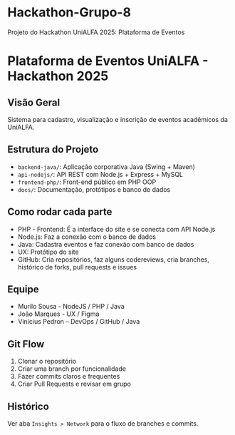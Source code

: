 # Hackathon-Grupo-8
Projeto do Hackathon UniALFA 2025: Plataforma de Eventos

# Plataforma de Eventos UniALFA - Hackathon 2025

## Visão Geral
Sistema para cadastro, visualização e inscrição de eventos acadêmicos da UniALFA.

## Estrutura do Projeto
- `backend-java/`: Aplicação corporativa Java (Swing + Maven)
- `api-nodejs/`: API REST com Node.js + Express + MySQL
- `frontend-php/`: Front-end público em PHP OOP
- `docs/`: Documentação, protótipos e banco de dados

## Como rodar cada parte
- PHP - Frontend: É a interface do site e se conecta com API Node.js 
- Node.js: Faz a conexão com o banco de dados
- Java: Cadastra eventos e faz conexão com banco de dados
- UX: Protótipo do site
- GitHub: Cria repositórios, faz alguns codereviews, cria branches, histórico de forks, pull requests e issues 

## Equipe
- Murilo Sousa - NodeJS / PHP / Java 
- João Marques -  UX / Figma
- Vinícius Pedron – DevOps / GitHub / Java

## Git Flow
1. Clonar o repositório
2. Criar uma branch por funcionalidade
3. Fazer commits claros e frequentes
4. Criar Pull Requests e revisar em grupo

## Histórico
Ver aba `Insights > Network` para o fluxo de branches e commits.
